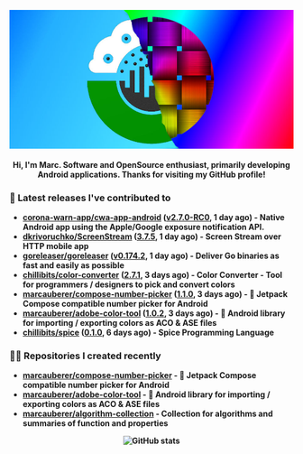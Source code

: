 <p align="center">
	<img src="https://raw.githubusercontent.com/marcauberer/marcauberer/master/images/frontpage-image.jpg">
	<br><br>
	<b>Hi, I'm Marc. Software and OpenSource enthusiast, primarily developing Android applications. Thanks for visiting my GitHub profile!
</p>

### 🚀 Latest releases I've contributed to


- [corona-warn-app/cwa-app-android](https://github.com/corona-warn-app/cwa-app-android) ([v2.7.0-RC0](https://github.com/corona-warn-app/cwa-app-android/releases/tag/v2.7.0-RC0), 1 day ago) - Native Android app using the Apple/Google exposure notification API.
- [dkrivoruchko/ScreenStream](https://github.com/dkrivoruchko/ScreenStream) ([3.7.5](https://github.com/dkrivoruchko/ScreenStream/releases/tag/3.7.5), 1 day ago) - Screen Stream over HTTP mobile app
- [goreleaser/goreleaser](https://github.com/goreleaser/goreleaser) ([v0.174.2](https://github.com/goreleaser/goreleaser/releases/tag/v0.174.2), 1 day ago) - Deliver Go binaries as fast and easily as possible
- [chillibits/color-converter](https://github.com/chillibits/color-converter) ([2.7.1](https://github.com/chillibits/color-converter/releases/tag/2.7.1), 3 days ago) - Color Converter - Tool for programmers / designers to pick and convert colors
- [marcauberer/compose-number-picker](https://github.com/marcauberer/compose-number-picker) ([1.1.0](https://github.com/marcauberer/compose-number-picker/releases/tag/1.1.0), 3 days ago) - 🔢 Jetpack Compose compatible number picker for Android
- [marcauberer/adobe-color-tool](https://github.com/marcauberer/adobe-color-tool) ([1.0.2](https://github.com/marcauberer/adobe-color-tool/releases/tag/1.0.2), 3 days ago) - 🎨 Android library for importing / exporting colors as ACO &amp; ASE files
- [chillibits/spice](https://github.com/chillibits/spice) ([0.1.0](https://github.com/chillibits/spice/releases/tag/0.1.0), 6 days ago) - Spice Programming Language

### 👨‍💻 Repositories I created recently
- [marcauberer/compose-number-picker](https://github.com/marcauberer/compose-number-picker) - 🔢 Jetpack Compose compatible number picker for Android
- [marcauberer/adobe-color-tool](https://github.com/marcauberer/adobe-color-tool) - 🎨 Android library for importing / exporting colors as ACO &amp; ASE files
- [marcauberer/algorithm-collection](https://github.com/marcauberer/algorithm-collection) - Collection for algorithms and summaries of function and properties

<p align="center">
	<img src="https://github-readme-stats.vercel.app/api?username=marcauberer&show_icons=true&theme=dark" alt="GitHub stats">
</p>
